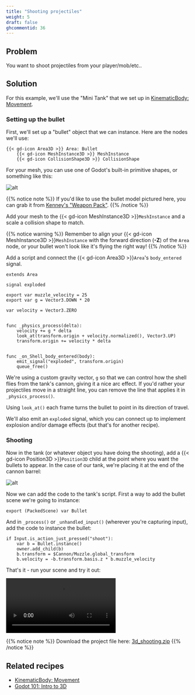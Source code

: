 ```yaml
---
title: "Shooting projectiles"
weight: 5
draft: false
ghcommentid: 36
---
```


## Problem

You want to shoot projectiles from your player/mob/etc..

## Solution

For this example, we'll use the "Mini Tank" that we set up in [KinematicBody: Movement](/godot_recipes/3.x/3d/kinematic_body/).

### Setting up the bullet

First, we'll set up a "bullet" object that we can instance. Here are the nodes we'll use:

```
{{< gd-icon Area3D >}} Area: Bullet
    {{< gd-icon MeshInstance3D >}} MeshInstance
    {{< gd-icon CollisionShape3D >}} CollisionShape
```

For your mesh, you can use one of Godot's built-in primitive shapes, or something like this:

![alt](/godot_recipes/3.x/img/3d_shoot_01.png)

{{% notice note %}}
If you'd like to use the bullet model pictured here, you can grab it from [Kenney's "Weapon Pack"](https://kenney.nl/assets/weapon-pack).
{{% /notice %}}

Add your mesh to the {{< gd-icon MeshInstance3D >}}`MeshInstance` and a scale a collision shape to match.

{{% notice warning %}}
Remember to align your {{< gd-icon MeshInstance3D >}}`MeshInstance` with the forward direction (**-Z**) of the `Area` node, or your bullet won't look like it's flying the right way!
{{% /notice %}}

Add a script and connect the {{< gd-icon Area3D >}}`Area`'s `body_entered` signal.

```gdscript
extends Area

signal exploded

export var muzzle_velocity = 25
export var g = Vector3.DOWN * 20

var velocity = Vector3.ZERO


func _physics_process(delta):
    velocity += g * delta
    look_at(transform.origin + velocity.normalized(), Vector3.UP)
    transform.origin += velocity * delta


func _on_Shell_body_entered(body):
    emit_signal("exploded", transform.origin)
    queue_free()
```

We're using a custom gravity vector, `g` so that we can control how the shell flies from the tank's cannon, giving it a nice arc effect. If you'd rather your projectiles move in a straight line, you can remove the line that applies it in `_physics_process()`.

Using `look_at()` each frame turns the bullet to point in its direction of travel.

We'll also emit an `exploded` signal, which you can connect up to implement explosion and/or damage effects (but that's for another recipe).

### Shooting

Now in the tank (or whatever object you have doing the shooting), add a {{< gd-icon Position3D >}}`Position3D` child at the point where you want the bullets to appear. In the case of our tank, we're placing it at the end of the cannon barrel:

![alt](/godot_recipes/3.x/img/3d_shoot_02.png)

Now we can add the code to the tank's script. First a way to add the bullet scene we're going to instance:

```gdscript
export (PackedScene) var Bullet
```

And in `_process()` or `_unhandled_input()` (wherever you're capturing input), add the code to instance the bullet:

```gdscript
if Input.is_action_just_pressed("shoot"):
    var b = Bullet.instance()
    owner.add_child(b)
    b.transform = $Cannon/Muzzle.global_transform
    b.velocity = -b.transform.basis.z * b.muzzle_velocity
```

That's it - run your scene and try it out:

<video controls src="/3.x/img/3d_shoot_03.webm"></video>

{{% notice note %}}
Download the project file here: [3d_shooting.zip](/godot_recipes/3.x/files/3d_shooting.zip)
{{% /notice %}}

## Related recipes

- [KinematicBody: Movement](/godot_recipes/3.x/3d/kinematic_body/)
- [Godot 101: Intro to 3D](/godot_recipes/3.x/g101/3d/)

<!-- #### Like video?

{{< youtube 7axJJYont6Y >}} -->